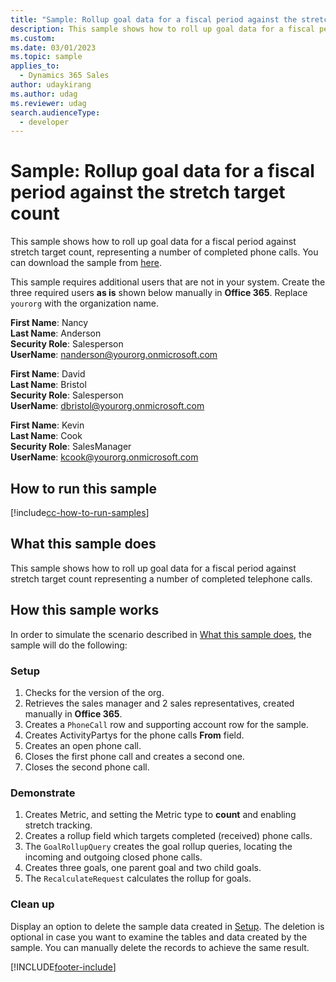```yaml
---
title: "Sample: Rollup goal data for a fiscal period against the stretch target count (Dynamics 365 Sales)"
description: This sample shows how to roll up goal data for a fiscal period against stretch target count representing a number of completed telephone calls.
ms.custom: 
ms.date: 03/01/2023 
ms.topic: sample
applies_to: 
  - Dynamics 365 Sales
author: udaykirang
ms.author: udag
ms.reviewer: udag
search.audienceType: 
  - developer
---
```

# Sample: Rollup goal data for a fiscal period against the stretch target count

This sample shows how to roll up goal data for a fiscal period against stretch target count, representing a number of completed phone calls. You can download the sample from [here](https://github.com/Microsoft/PowerApps-Samples/tree/master/dataverse/orgsvc/C%23/GoalDataForFiscalYear).

This sample requires additional users that are not in your system. Create the three required users **as is** shown below manually in **Office 365**. Replace `yourorg` with the organization name.

**First Name**: Nancy<br/>
**Last Name**: Anderson<br/>
**Security Role**: Salesperson<br/>
**UserName**: nanderson@yourorg.onmicrosoft.com<br/>

**First Name**: David<br/>
**Last Name**: Bristol<br/>
**Security Role**: Salesperson<br/>
**UserName**: dbristol@yourorg.onmicrosoft.com<br/>

**First Name**: Kevin<br/>
**Last Name**: Cook<br/>
**Security Role**: SalesManager<br/>
**UserName**: kcook@yourorg.onmicrosoft.com<br/>

## How to run this sample

[!include[cc-how-to-run-samples](../../includes/cc-how-to-run-PA-samples.md)]

## What this sample does

This sample shows how to roll up goal data for a fiscal period against stretch target count representing a number of completed telephone calls.

## How this sample works

In order to simulate the scenario described in [What this sample does](#what-this-sample-does), the sample will do the following:

### Setup

1. Checks for the version of the org.
2. Retrieves the sales manager and 2 sales representatives, created manually in **Office 365**.
3. Creates a `PhoneCall` row and supporting account row for the sample.
4. Creates ActivityPartys for the phone calls **From** field.
5. Creates an open phone call.
6. Closes the first phone call and creates a second one.
7. Closes the second phone call.

### Demonstrate

1. Creates Metric, and setting the Metric type to **count** and enabling stretch tracking.
2. Creates a rollup field which targets completed (received) phone calls.
3. The `GoalRollupQuery` creates the goal rollup queries, locating the incoming and outgoing closed phone calls. 
4. Creates three goals, one parent goal and two child goals.
5. The `RecalculateRequest` calculates the rollup for goals. 

### Clean up

Display an option to delete the sample data created in [Setup](#setup). The deletion is optional in case you want to examine the tables and data created by the sample. You can manually delete the records to achieve the same result.



[!INCLUDE[footer-include](../../includes/footer-banner.md)]
